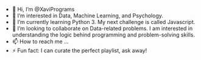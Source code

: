 - 👋 Hi, I’m @XaviPrograms
- 👀 I’m interested in Data, Machine Learning, and Psychology.
- 🌱 I’m currently learning Python 3. My next challenge is called Javascript.
- 💞️ I’m looking to collaborate on Data-related problems. I am interested in understanding the logic behind programming and problem-solving skills.
- 📫 How to reach me ...
- ⚡ Fun fact: I can curate the perfect playlist, ask away!

<!---
XaviPrograms/XaviPrograms is a ✨ special ✨ repository because its `README.md` (this file) appears on your GitHub profile.
You can click the Preview link to take a look at your changes.
--->
